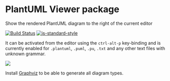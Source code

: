 # PlantUML Viewer package

Show the rendered PlantUML diagram to the right of the current editor

[![Build Status](https://travis-ci.org/markushedvall/plantuml-viewer.svg?branch=master)](https://travis-ci.org/markushedvall/plantuml-viewer) [![js-standard-style](https://img.shields.io/badge/code%20style-standard-brightgreen.svg?style=flat)](https://github.com/feross/standard)

It can be activated from the editor using the `ctrl-alt-p` key-binding and is currently enabled for `.plantuml`, `.puml`, `.pu`, `.txt` and any other text files with unknown grammar.

![](https://dl.dropboxusercontent.com/u/10809390/plantuml-preview.gif)

Install [Graphviz](http://www.graphviz.org/) to be able to generate all diagram types.
